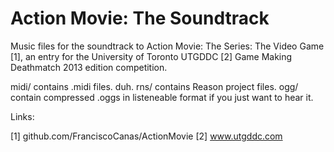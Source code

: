 Action Movie: The Soundtrack
============================

Music files for the soundtrack to Action Movie: The Series: The Video Game [1], 
an entry for the University of Toronto UTGDDC [2] Game Making Deathmatch 2013 edition competition.

midi/ contains .midi files. duh.
rns/ contains Reason project files.
ogg/ contain compressed .oggs in listeneable format if you just want to hear it.

Links:

[1] github.com/FranciscoCanas/ActionMovie
[2] www.utgddc.com
